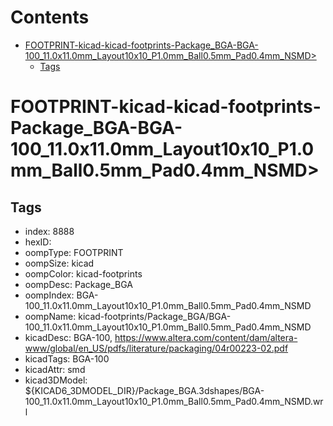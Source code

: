 



Contents
========

* [FOOTPRINT-kicad-kicad-footprints-Package_BGA-BGA-100_11.0x11.0mm_Layout10x10_P1.0mm_Ball0.5mm_Pad0.4mm_NSMD>](#footprint-kicad-kicad-footprints-package_bga-bga-100_110x110mm_layout10x10_p10mm_ball05mm_pad04mm_nsmd)
	* [Tags](#tags)

# FOOTPRINT-kicad-kicad-footprints-Package_BGA-BGA-100_11.0x11.0mm_Layout10x10_P1.0mm_Ball0.5mm_Pad0.4mm_NSMD>

## Tags

- index: 8888
- hexID: 
- oompType: FOOTPRINT
- oompSize: kicad
- oompColor: kicad-footprints
- oompDesc: Package_BGA
- oompIndex: BGA-100_11.0x11.0mm_Layout10x10_P1.0mm_Ball0.5mm_Pad0.4mm_NSMD
- oompName: kicad-footprints/Package_BGA/BGA-100_11.0x11.0mm_Layout10x10_P1.0mm_Ball0.5mm_Pad0.4mm_NSMD
- kicadDesc: BGA-100, https://www.altera.com/content/dam/altera-www/global/en_US/pdfs/literature/packaging/04r00223-02.pdf
- kicadTags: BGA-100
- kicadAttr: smd
- kicad3DModel: ${KICAD6_3DMODEL_DIR}/Package_BGA.3dshapes/BGA-100_11.0x11.0mm_Layout10x10_P1.0mm_Ball0.5mm_Pad0.4mm_NSMD.wrl
